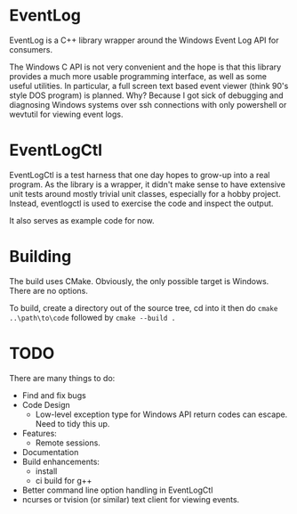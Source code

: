 # EventLog
EventLog is a C++ library wrapper around the Windows Event Log API for 
consumers. 

The Windows C API is not very convenient and the hope is that
this library provides a much more usable programming interface, as well
as some useful utilities. In particular, a full screen text based event
viewer (think 90's style DOS program) is planned. Why? Because I got sick
of debugging and diagnosing Windows systems over ssh connections with only
powershell or wevtutil for viewing event logs.

# EventLogCtl
EventLogCtl is a test harness that one day hopes to grow-up into a real program.
As the library is a wrapper, it didn't make sense to have extensive unit tests 
around mostly trivial unit classes, especially for a hobby project. Instead, 
eventlogctl is used to exercise the code and inspect the output.

It also serves as example code for now.

# Building
The build uses CMake. Obviously, the only possible target is Windows. There are
no options. 

To build, create a directory out of the source tree, cd into it then do `cmake ..\path\to\code` 
followed by `cmake --build .` 

# TODO
There are many things to do:
- Find and fix bugs 
- Code Design
	- Low-level exception type for Windows API return codes
	  can escape. Need to tidy this up.
- Features: 
	- Remote sessions.
- Documentation
- Build enhancements:
	- install
	- ci build for g++ 
- Better command line option handling in EventLogCtl
- ncurses or tvision (or similar) text client for viewing events.
